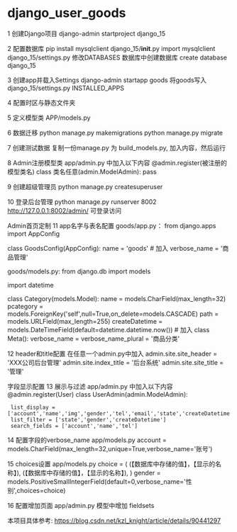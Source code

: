 # django_user_goods
1 创建Django项目
django-admin startproject django_15

2 配置数据库
pip install mysqlclient
django_15/__init__.py   import mysqlclient
django_15/settings.py    修改DATABASES
数据库中创建数据库     create database django_15

3 创建app并载入Settings
django-admin startapp goods
将goods写入django_15/settings.py  INSTALLED_APPS

4 配置时区与静态文件夹

5 定义模型类
APP/models.py

6 数据迁移
python manage.py makemigrations
python manage.py migrate

7 创建测试数据
复制一份manage.py 为 build_models.py, 加入内容，然后运行

8 Admin注册模型类   app/admin.py 中加入以下内容
@admin.register(被注册的模型类名)
class 类名任意(admin.ModelAdmin):
    pass

9 创建超级管理员
python manage.py createsuperuser

10 登录后台管理
python manage.py runserver 8002
http://127.0.0.1:8002/admin/     可登录访问



Admin首页定制
11 app名字与表名配置
goods/app.py：
from django.apps import AppConfig


class GoodsConfig(AppConfig):
    name = 'goods'
    # 加入
    verbose_name = '商品管理'


goods/models.py:
from django.db import models


import datetime

class Category(models.Model):
    name = models.CharField(max_length=32)
    pcategory = models.ForeignKey('self',null=True,on_delete=models.CASCADE)
    path = models.URLField(max_length=255)
    createDatetime = models.DateTimeField(default=datetime.datetime.now())
    # 加入
    class Meta():
        verbose_name = verbose_name_plural = '商品分类'


12 header和title配置
在任意一个admin.py中加入
admin.site.site_header = 'XXX公司后台管理'
admin.site.index_title = '后台系统'
admin.site.site_title = '管理'



字段显示配置
13 展示与过滤     app/admin.py 中加入以下内容
@admin.register(User)
class UserAdmin(admin.ModelAdmin):

     list_display = ['account','name','img','gender','tel','email','state','createDatetime']
     list_filter = ['state','gender','createDatetime']
     search_fields = ['account','name','tel']

14 配置字段的verbose_name    app/models.py
account = models.CharField(max_length=32,unique=True,verbose_name='账号')

15 choices设置    app/models.py
choice = (
	(【数据库中存储的值】，【显示的名称】),
	(【数据库中存储的值】，【显示的名称】),
)
gender = models.PositiveSmallIntegerField(default=0,verbose_name='性别',choices=choice)

16 配置增加页面
   app/admin.py  模型中增加 fieldsets


本项目具体参考: https://blog.csdn.net/kzl_knight/article/details/90441297
